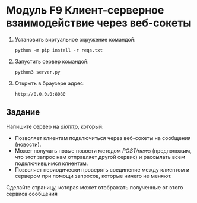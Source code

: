 # Модуль F9 Клиент-серверное взаимодействие через веб-сокеты

1. Установить виртуальное окружение командой:

   `python -m pip install -r reqs.txt`

2. Запустить сервер командой:

   `python3 server.py`

3. Открыть в браузере адрес:

   `http://0.0.0.0:8080`

## Задание

Напишите сервер на _aiohttp_, который:

- Позволяет клиентам подключиться через веб-сокеты на сообщения (новости).
- Может получать новые новости методом _POST/news_ (предположим, что этот запрос нам отправляет другой сервис) и рассылать всем подключившимся клиентам.
- Позволяет периодически проверять соединение между клиентом и сервером при помощи запросов, которые ничего не меняют.

Сделайте страницу, которая может отображать полученные от этого сервиса сообщения
